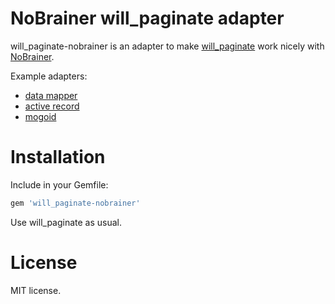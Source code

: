 # NoBrainer will_paginate adapter

will_paginate-nobrainer is an adapter to make [will_paginate](https://github.com/mislav/will_paginate) work nicely with [NoBrainer](https://github.com/nviennot/nobrainer).

Example adapters:
* [data mapper](https://github.com/mislav/will_paginate/blob/master/lib/will_paginate/data_mapper.rb)
* [active record](https://github.com/mislav/will_paginate/blob/master/lib/will_paginate/active_record.rb)
* [mogoid](https://github.com/mislav/will_paginate/blob/master/lib/will_paginate/mongoid.rb)

# Installation

Include in your Gemfile:

```ruby
gem 'will_paginate-nobrainer'
```

Use will_paginate as usual.

# License

MIT license.

